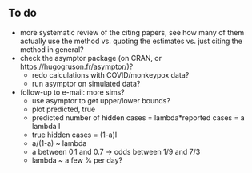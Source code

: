 ## To do

- more systematic review of the citing papers, see how many of them actually use the method vs. quoting the estimates vs. just citing the method in general?
- check the asymptor package (on CRAN, or https://hugogruson.fr/asymptor/)?
    - redo calculations with COVID/monkeypox data?
    - run asymptor on simulated data?
- follow-up to e-mail: more sims?
   - use asymptor to get upper/lower bounds?
   - plot predicted, true
   - predicted number of hidden cases = lambda*reported cases = a lambda I
   - true hidden cases = (1-a)I
   - a/(1-a) ~ lambda
   - a between 0.1 and 0.7 → odds between 1/9 and 7/3
   - lambda ~ a few % per day?
